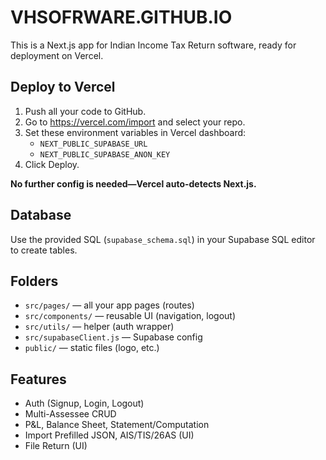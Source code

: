 # VHSOFRWARE.GITHUB.IO

This is a Next.js app for Indian Income Tax Return software, ready for deployment on Vercel.

## Deploy to Vercel

1. Push all your code to GitHub.
2. Go to https://vercel.com/import and select your repo.
3. Set these environment variables in Vercel dashboard:
    - `NEXT_PUBLIC_SUPABASE_URL`
    - `NEXT_PUBLIC_SUPABASE_ANON_KEY`
4. Click Deploy.

**No further config is needed—Vercel auto-detects Next.js.**

## Database

Use the provided SQL (`supabase_schema.sql`) in your Supabase SQL editor to create tables.

## Folders

- `src/pages/` — all your app pages (routes)
- `src/components/` — reusable UI (navigation, logout)
- `src/utils/` — helper (auth wrapper)
- `src/supabaseClient.js` — Supabase config
- `public/` — static files (logo, etc.)

## Features

- Auth (Signup, Login, Logout)
- Multi-Assessee CRUD
- P&L, Balance Sheet, Statement/Computation
- Import Prefilled JSON, AIS/TIS/26AS (UI)
- File Return (UI)